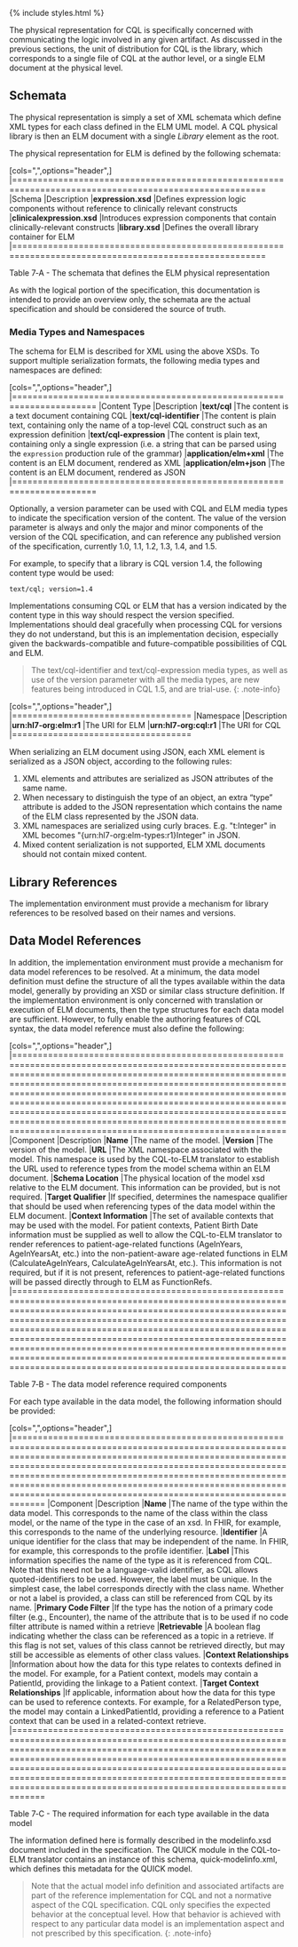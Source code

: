{% include styles.html %}

The physical representation for CQL is specifically concerned with communicating the logic involved in any given artifact. As discussed in the previous sections, the unit of distribution for CQL is the library, which corresponds to a single file of CQL at the author level, or a single ELM document at the physical level.

## Schemata

The physical representation is simply a set of XML schemata which define XML types for each class defined in the ELM UML model. A CQL physical library is then an ELM document with a single _Library_ element as the root.

The physical representation for ELM is defined by the following schemata:

<a name="table-7-a"></a>
[cols=",",options="header",]
|=======================================================================================================
|Schema |Description
|**expression.xsd** |Defines expression logic components without reference to clinically relevant constructs
|**clinicalexpression.xsd** |Introduces expression components that contain clinically-relevant constructs
|**library.xsd** |Defines the overall library container for ELM
|=======================================================================================================

Table 7‑A - The schemata that defines the ELM physical representation

As with the logical portion of the specification, this documentation is intended to provide an overview only, the schemata are the actual specification and should be considered the source of truth.

### Media Types and Namespaces

The schema for ELM is described for XML using the above XSDs. To support multiple serialization formats, the following media types and namespaces are defined:

[cols=",",options="header",]
|======================================================================
|Content Type |Description
|**text/cql** |The content is a text document containing CQL
|**text/cql-identifier** |The content is plain text, containing only the name of a top-level CQL construct such as an expression definition
|**text/cql-expression** |The content is plain text, containing only a single expression (i.e. a string that can be parsed using the `expression` production rule of the grammar)
|**application/elm+xml** |The content is an ELM document, rendered as XML
|**application/elm+json** |The content is an ELM document, rendered as JSON
|======================================================================

Optionally, a version parameter can be used with CQL and ELM media types to indicate the specification version of the content. The value of the version parameter is always and only the major and minor components of the version of the CQL specification, and can reference any published version of the specification, currently 1.0, 1.1, 1.2, 1.3, 1.4, and 1.5.

For example, to specify that a library is CQL version 1.4, the following content type would be used:

```
text/cql; version=1.4
```

Implementations consuming CQL or ELM that has a version indicated by the content type in this way should respect the version specified. Implementations should deal gracefully when processing CQL for versions they do not understand, but this is an implementation decision, especially given the backwards-compatible and future-compatible possibilities of CQL and ELM.

> The text/cql-identifier and text/cql-expression media types, as well as use of the version parameter with all the media types, are new features being introduced in CQL 1.5, and are trial-use.
{: .note-info}

[cols=",",options="header",]
|===================================
|Namespace |Description
|**urn:hl7-org:elm:r1** |The URI for ELM
|**urn:hl7-org:cql:r1** |The URI for CQL
|===================================

When serializing an ELM document using JSON, each XML element is serialized as a JSON object, according to the following rules:

1.  XML elements and attributes are serialized as JSON attributes of the same name.
2.  When necessary to distinguish the type of an object, an extra “type” attribute is added to the JSON representation which contains the name of the ELM class represented by the JSON data.
3.  XML namespaces are serialized using curly braces. E.g. "t:Integer" in XML becomes "\{urn:hl7-org:elm-types:r1}Integer" in JSON.
4.  Mixed content serialization is not supported, ELM XML documents should not contain mixed content.

## Library References

The implementation environment must provide a mechanism for library references to be resolved based on their names and versions.

## Data Model References

In addition, the implementation environment must provide a mechanism for data model references to be resolved. At a minimum, the data model definition must define the structure of all the types available within the data model, generally by providing an XSD or similar class structure definition. If the implementation environment is only concerned with translation or execution of ELM documents, then the type structures for each data model are sufficient. However, to fully enable the authoring features of CQL syntax, the data model reference must also define the following:

<a name="table-7-b"></a>
[cols=",",options="header",]
|=====================================================================================================================================================================================================================================================================================================================================================================================================================================================================================================
|Component |Description
|**Name** |The name of the model.
|**Version** |The version of the model.
|**URL** |The XML namespace associated with the model. This namespace is used by the CQL-to-ELM translator to establish the URL used to reference types from the model schema within an ELM document.
|**Schema Location** |The physical location of the model xsd relative to the ELM document. This information can be provided, but is not required.
|**Target Qualifier** |If specified, determines the namespace qualifier that should be used when referencing types of the data model within the ELM document.
|**Context Information** |The set of available contexts that may be used with the model. For patient contexts, Patient Birth Date information must be supplied as well to allow the CQL-to-ELM translator to render references to patient-age-related functions (AgeInYears, AgeInYearsAt, etc.) into the non-patient-aware age-related functions in ELM (CalculateAgeInYears, CalculateAgeInYearsAt, etc.). This information is not required, but if it is not present, references to patient-age-related functions will be passed directly through to ELM as FunctionRefs.
|=====================================================================================================================================================================================================================================================================================================================================================================================================================================================================================================

Table 7‑B - The data model reference required components

For each type available in the data model, the following information should be provided:

<a name="table-7-c"></a>
[cols=",",options="header",]
|================================================================================================================================================================================================================================================================================================================================================================================================
|Component |Description
|**Name** |The name of the type within the data model. This corresponds to the name of the class within the class model, or the name of the type in the case of an xsd. In FHIR, for example, this corresponds to the name of the underlying resource.
|**Identifier** |A unique identifier for the class that may be independent of the name. In FHIR, for example, this corresponds to the profile identifier.
|**Label** |This information specifies the name of the type as it is referenced from CQL. Note that this need not be a language-valid identifier, as CQL allows quoted-identifiers to be used. However, the label must be unique. In the simplest case, the label corresponds directly with the class name. Whether or not a label is provided, a class can still be referenced from CQL by its name.
|**Primary Code Filter** |If the type has the notion of a primary code filter (e.g., Encounter), the name of the attribute that is to be used if no code filter attribute is named within a retrieve
|**Retrievable** |A boolean flag indicating whether the class can be referenced as a topic in a retrieve. If this flag is not set, values of this class cannot be retrieved directly, but may still be accessible as elements of other class values.
|**Context Relationships** |Information about how the data for this type relates to contexts defined in the model. For example, for a Patient context, models may contain a PatientId, providing the linkage to a Patient context.
|**Target Context Relationships** |If applicable, information about how the data for this type can be used to reference contexts. For example, for a RelatedPerson type, the model may contain a LinkedPatientId, providing a reference to a Patient context that can be used in a related-context retrieve.
|================================================================================================================================================================================================================================================================================================================================================================================================

Table 7‑C - The required information for each type available in the data model

The information defined here is formally described in the modelinfo.xsd document included in the specification. The QUICK module in the CQL-to-ELM translator contains an instance of this schema, quick-modelinfo.xml, which defines this metadata for the QUICK model.

> Note that the actual model info definition and associated artifacts are part of the reference implementation for CQL and not a normative aspect of the CQL specification. CQL only specifies the expected behavior at the conceptual level. How that behavior is achieved with respect to any particular data model is an implementation aspect and not prescribed by this specification.
{: .note-info}
